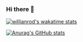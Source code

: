 ### Hi there 👋

<!--
**matchyc/matchyc** is a ✨ _special_ ✨ repository because its `README.md` (this file) appears on your GitHub profile.

Here are some ideas to get you started:

- 🔭 I’m currently working on ...
- 🌱 I’m currently learning ...
- 👯 I’m looking to collaborate on ...
- 🤔 I’m looking for help with ...
- 💬 Ask me about ...
- 📫 How to reach me: ...
- 😄 Pronouns: ...
- ⚡ Fun fact: ...
-->

[![willianrod's wakatime stats](https://github-readme-stats.vercel.app/api/wakatime?username=matchyc&range=last_30_days)](https://github.com/anuraghazra/github-readme-stats)

[![Anurag's GitHub stats](https://github-readme-stats.vercel.app/api?username=matchyc&count_private=true&show_icons=true&theme=gruvbox)](https://github.com/anuraghazra/github-readme-stats)
